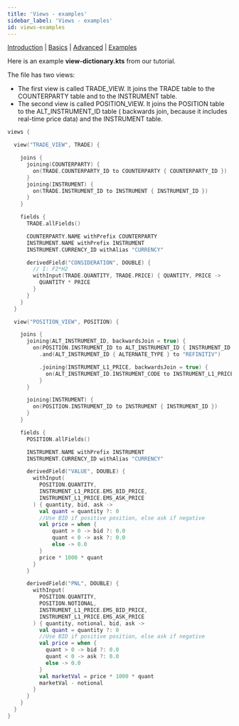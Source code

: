 ```yaml
---
title: 'Views - examples'
sidebar_label: 'Views - examples'
id: views-examples
---
```


[Introduction](/database/fields-tables-views/views/)  | [Basics](/database/fields-tables-views/views/views-basics/) |  [Advanced](/database/fields-tables-views/views/views-advanced/) | [Examples](/database/fields-tables-views/views/views-basics/views-examples/) 

Here is an example **view-dictionary.kts** from our tutorial.

The file has two views:

* The first view is called TRADE_VIEW. It joins the TRADE table to the COUNTERPARTY table and to the INSTRUMENT table.
* The second view is called POSITION_VIEW. It joins the POSITION table to the ALT_INSTRUMENT_ID table ( backwards join, because it includes real-time price data) and the INSTRUMENT table.

```kotlin
views {

  view("TRADE_VIEW", TRADE) {

    joins {
      joining(COUNTERPARTY) {
        on(TRADE.COUNTERPARTY_ID to COUNTERPARTY { COUNTERPARTY_ID })
      }
      joining(INSTRUMENT) {
        on(TRADE.INSTRUMENT_ID to INSTRUMENT { INSTRUMENT_ID })
      }
    }

    fields {
      TRADE.allFields()

      COUNTERPARTY.NAME withPrefix COUNTERPARTY
      INSTRUMENT.NAME withPrefix INSTRUMENT
      INSTRUMENT.CURRENCY_ID withAlias "CURRENCY"

      derivedField("CONSIDERATION", DOUBLE) {
        // I: F2*H2
        withInput(TRADE.QUANTITY, TRADE.PRICE) { QUANTITY, PRICE ->
          QUANTITY * PRICE
        }
      }
    }
  }

  view("POSITION_VIEW", POSITION) {

    joins {
      joining(ALT_INSTRUMENT_ID, backwardsJoin = true) {
        on(POSITION.INSTRUMENT_ID to ALT_INSTRUMENT_ID { INSTRUMENT_ID })
          .and(ALT_INSTRUMENT_ID { ALTERNATE_TYPE } to "REFINITIV")

          .joining(INSTRUMENT_L1_PRICE, backwardsJoin = true) {
            on(ALT_INSTRUMENT_ID.INSTRUMENT_CODE to INSTRUMENT_L1_PRICE { INSTRUMENT_CODE })
          }
      }

      joining(INSTRUMENT) {
        on(POSITION.INSTRUMENT_ID to INSTRUMENT { INSTRUMENT_ID })
      }
    }

    fields {
      POSITION.allFields()

      INSTRUMENT.NAME withPrefix INSTRUMENT
      INSTRUMENT.CURRENCY_ID withAlias "CURRENCY"

      derivedField("VALUE", DOUBLE) {
        withInput(
          POSITION.QUANTITY,
          INSTRUMENT_L1_PRICE.EMS_BID_PRICE,
          INSTRUMENT_L1_PRICE.EMS_ASK_PRICE
        ) { quantity, bid, ask ->
          val quant = quantity ?: 0
          //Use BID if positive position, else ask if negative
          val price = when {
              quant > 0 -> bid ?: 0.0
              quant < 0 -> ask ?: 0.0
              else -> 0.0
          }
          price * 1000 * quant
        }
      }

      derivedField("PNL", DOUBLE) {
        withInput(
          POSITION.QUANTITY,
          POSITION.NOTIONAL,
          INSTRUMENT_L1_PRICE.EMS_BID_PRICE,
          INSTRUMENT_L1_PRICE.EMS_ASK_PRICE
        ) { quantity, notional, bid, ask ->
          val quant = quantity ?: 0
          //Use BID if positive position, else ask if negative
          val price = when {
            quant > 0 -> bid ?: 0.0
            quant < 0 -> ask ?: 0.0
            else -> 0.0
          }
          val marketVal = price * 1000 * quant
          marketVal - notional
        }
      }
    }
  }
}

```

